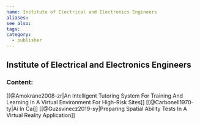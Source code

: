 ```yaml
---
name: Institute of Electrical and Electronics Engineers
aliases:
see also:
tags:
category:
  - publisher
---
```


## Institute of Electrical and Electronics Engineers

### Content:
[[@Amokrane2008-zr|An Intelligent Tutoring System For Training And Learning In A Virtual Environment For High-Risk Sites]]
[[@Carbonell1970-ty|Ai In Cai]]
[[@Guzsvinecz2019-sy|Preparing Spatial Ability Tests In A Virtual Reality Application]]